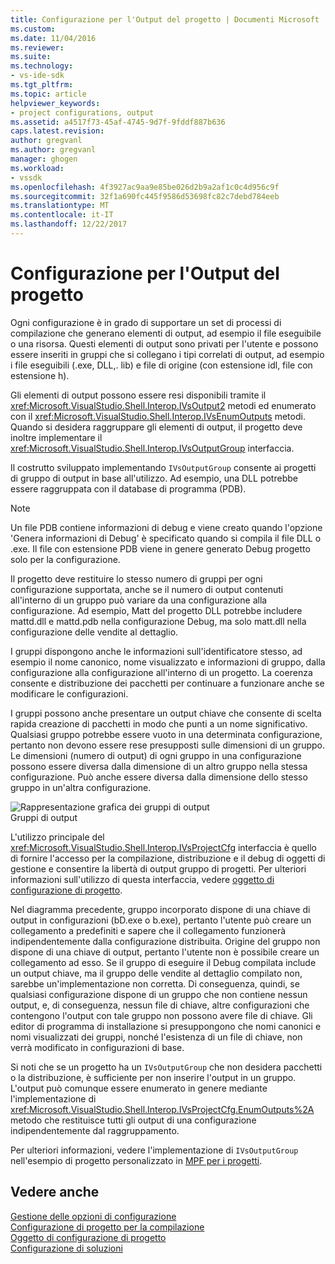 ```yaml
---
title: Configurazione per l'Output del progetto | Documenti Microsoft
ms.custom: 
ms.date: 11/04/2016
ms.reviewer: 
ms.suite: 
ms.technology:
- vs-ide-sdk
ms.tgt_pltfrm: 
ms.topic: article
helpviewer_keywords:
- project configurations, output
ms.assetid: a4517f73-45af-4745-9d7f-9fddf887b636
caps.latest.revision: 
author: gregvanl
ms.author: gregvanl
manager: ghogen
ms.workload:
- vssdk
ms.openlocfilehash: 4f3927ac9aa9e85be026d2b9a2af1c0c4d956c9f
ms.sourcegitcommit: 32f1a690fc445f9586d53698fc82c7debd784eeb
ms.translationtype: MT
ms.contentlocale: it-IT
ms.lasthandoff: 12/22/2017
---
```

# <a name="project-configuration-for-output"></a>Configurazione per l'Output del progetto
Ogni configurazione è in grado di supportare un set di processi di compilazione che generano elementi di output, ad esempio il file eseguibile o una risorsa. Questi elementi di output sono privati per l'utente e possono essere inseriti in gruppi che si collegano i tipi correlati di output, ad esempio i file eseguibili (.exe, DLL,. lib) e file di origine (con estensione idl, file con estensione h).  
  
 Gli elementi di output possono essere resi disponibili tramite il <xref:Microsoft.VisualStudio.Shell.Interop.IVsOutput2> metodi ed enumerato con il <xref:Microsoft.VisualStudio.Shell.Interop.IVsEnumOutputs> metodi. Quando si desidera raggruppare gli elementi di output, il progetto deve inoltre implementare il <xref:Microsoft.VisualStudio.Shell.Interop.IVsOutputGroup> interfaccia.  
  
 Il costrutto sviluppato implementando `IVsOutputGroup` consente ai progetti di gruppo di output in base all'utilizzo. Ad esempio, una DLL potrebbe essere raggruppata con il database di programma (PDB).  
  
> [!NOTE]
>  Un file PDB contiene informazioni di debug e viene creato quando l'opzione 'Genera informazioni di Debug' è specificato quando si compila il file DLL o .exe. Il file con estensione PDB viene in genere generato Debug progetto solo per la configurazione.  
  
 Il progetto deve restituire lo stesso numero di gruppi per ogni configurazione supportata, anche se il numero di output contenuti all'interno di un gruppo può variare da una configurazione alla configurazione. Ad esempio, Matt del progetto DLL potrebbe includere mattd.dll e mattd.pdb nella configurazione Debug, ma solo matt.dll nella configurazione delle vendite al dettaglio.  
  
 I gruppi dispongono anche le informazioni sull'identificatore stesso, ad esempio il nome canonico, nome visualizzato e informazioni di gruppo, dalla configurazione alla configurazione all'interno di un progetto. La coerenza consente e distribuzione dei pacchetti per continuare a funzionare anche se modificare le configurazioni.  
  
 I gruppi possono anche presentare un output chiave che consente di scelta rapida creazione di pacchetti in modo che punti a un nome significativo. Qualsiasi gruppo potrebbe essere vuoto in una determinata configurazione, pertanto non devono essere rese presupposti sulle dimensioni di un gruppo. Le dimensioni (numero di output) di ogni gruppo in una configurazione possono essere diversa dalla dimensione di un altro gruppo nella stessa configurazione. Può anche essere diversa dalla dimensione dello stesso gruppo in un'altra configurazione.  
  
 ![Rappresentazione grafica dei gruppi di output](../../extensibility/internals/media/vsoutputgroups.gif "vsOutputGroups")  
Gruppi di output  
  
 L'utilizzo principale del <xref:Microsoft.VisualStudio.Shell.Interop.IVsProjectCfg> interfaccia è quello di fornire l'accesso per la compilazione, distribuzione e il debug di oggetti di gestione e consentire la libertà di output gruppo di progetti. Per ulteriori informazioni sull'utilizzo di questa interfaccia, vedere [oggetto di configurazione di progetto](../../extensibility/internals/project-configuration-object.md).  
  
 Nel diagramma precedente, gruppo incorporato dispone di una chiave di output in configurazioni (bD.exe o b.exe), pertanto l'utente può creare un collegamento a predefiniti e sapere che il collegamento funzionerà indipendentemente dalla configurazione distribuita. Origine del gruppo non dispone di una chiave di output, pertanto l'utente non è possibile creare un collegamento ad esso. Se il gruppo di eseguire il Debug compilata include un output chiave, ma il gruppo delle vendite al dettaglio compilato non, sarebbe un'implementazione non corretta. Di conseguenza, quindi, se qualsiasi configurazione dispone di un gruppo che non contiene nessun output, e, di conseguenza, nessun file di chiave, altre configurazioni che contengono l'output con tale gruppo non possono avere file di chiave. Gli editor di programma di installazione si presuppongono che nomi canonici e nomi visualizzati dei gruppi, nonché l'esistenza di un file di chiave, non verrà modificato in configurazioni di base.  
  
 Si noti che se un progetto ha un `IVsOutputGroup` che non desidera pacchetti o la distribuzione, è sufficiente per non inserire l'output in un gruppo. L'output può comunque essere enumerato in genere mediante l'implementazione di <xref:Microsoft.VisualStudio.Shell.Interop.IVsProjectCfg.EnumOutputs%2A> metodo che restituisce tutti gli output di una configurazione indipendentemente dal raggruppamento.  
  
 Per ulteriori informazioni, vedere l'implementazione di `IVsOutputGroup` nell'esempio di progetto personalizzato in [MPF per i progetti](http://mpfproj12.codeplex.com).  
  
## <a name="see-also"></a>Vedere anche  
 [Gestione delle opzioni di configurazione](../../extensibility/internals/managing-configuration-options.md)   
 [Configurazione di progetto per la compilazione](../../extensibility/internals/project-configuration-for-building.md)   
 [Oggetto di configurazione di progetto](../../extensibility/internals/project-configuration-object.md)   
 [Configurazione di soluzioni](../../extensibility/internals/solution-configuration.md)
